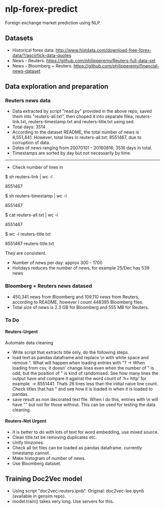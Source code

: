 # nlp-forex-predict
Foreign exchange market prediction using NLP.

## Datasets
* Historical forex data: http://www.histdata.com/download-free-forex-data/?/ascii/tick-data-quotes
* News - Reuters: https://github.com/philipperemy/Reuters-full-data-set
* News - Bloomberg + Reuters: https://github.com/philipperemy/financial-news-dataset

## Data exploration and preparation

### Reuters news data

* Data extracted by script "read.py" provided in the above repo, saved them into "reuters-all.txt", then choped it into separate filea, reuters-link.txt, reuters-timestamp.txt and reuters-title.txt using sed.
* Total days: 3514
* According to the dataset README, the total number of news is 8,551,441. However, total lines in reuters-all.txt: 8551467, due to corruption of data.
* Dates of news ranging from 20070101 - 20160816; 3516 days in total.
* Timestamps are sorted by day but not necessarily by time.

---

* Check number of lines in 

$ sh reuters-link | wc -l

 8551467

$ sh reuters-timestamp | wc -l

 8551467

$ cat reuters-all.txt | wc -l

 8551467

$ wc -l reuters-title.txt

 8551467 reuters-title.txt

They are consistent.

* Number of news per day: approx 300 - 1700
* Holidays reduces the number of news, for example 25/Dec has 539 news

### Bloomberg + Reuters news datased

* 450,341 news from Bloomberg and 109,110 news from Reuters, according to README, however I count 448395 Bloomberg files.
* Total size of news is 2.3 GB for Bloomberg and 555 MB for Reuters.

### To Do
#### Reuters-Urgent
Automate data cleaning
* Write script that extracts title only, do the following steps.
* load text as pandas dataframe and replace \n with white space and remove ". What will happen when loading entries with "? -> When loading from csv, it doesn' change lines even when the number of " is odd, but the position of " is kind of randomised. See how many lines the output have and compare it against the word count of 'h= http' for example.
-> 8551441. Thats 26 lines less than the initial naive line count.
Check titles that has " and see how it is loaded in when it is loaded to pandas.
* save result as non decorated text file. When I do this, entries with \n will have "" but not for those without. This can be used for testing the data cleaning.

#### Reuters-Not Urgent
* It is better to do with lots of text for word embedding, use mixed source.
* Clean title.txt be removing duplicates etc.
* Unify timzones.
* Check all txt files can be loaded as pandas dataframe. currently timestamp cannot.
* Make histogram of number of news.
* Use Bloomberg dataset.

## Training Doc2Vec model
* Using script "doc2vec-reuters.ipnb". Original: doc2vec-lee.ipynb (available in gensim repo).
* model.train() takes very long. Use servers for this. 
